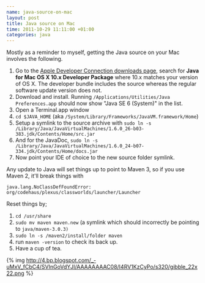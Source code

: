 ```yaml
---
name: java-source-on-mac
layout: post
title: Java source on Mac
time: 2011-10-29 11:11:00 +01:00
categories: java
---
```


Mostly as a reminder to myself, getting the Java source on your Mac involves the following.

<!-- more -->

  1. Go to the [Apple Developer Connection downloads page](https://developer.apple.com/downloads), search for **Java for Mac OS X 10.x Developer Package** where 10.x matches your version of OS X. The developer bundle includes the source whereas the regular software update version does not.
  1. Download and install. Running `/Applications/Utilities/Java Preferences.app` should now show "Java SE 6 (System)" in the list.
  1. Open a Terminal.app window
  1. `cd $JAVA_HOME` (aka `/System/Library/Frameworks/JavaVM.framework/Home`)
  1. Setup a symlink to the source archive with `sudo ln -s /Library/Java/JavaVirtualMachines/1.6.0_26-b03-383.jdk/Contents/Home/src.jar`
  1. And for the JavaDoc, `sudo ln -s /Library/Java/JavaVirtualMachines/1.6.0_24-b07-334.jdk/Contents/Home/docs.jar`
  1. Now point your IDE of choice to the new source folder symlink.
  
Any update to Java will set things up to point to Maven 3, so if you use Maven 2, it'll break things with


    java.lang.NoClassDefFoundError: org/codehaus/plexus/classworlds/launcher/Launcher


Reset things by;

  1. `cd /usr/share`  
  1. `sudo mv maven maven.new` (a symlink which should incorrectly be pointing to `java/maven-3.0.3)`
  1. `sudo ln -s /maven2/install/folder maven`
  1. run `maven -version` to check its back up.
  1. Have a cup of tea.
  

{% img http://4.bp.blogspot.com/_-uMxV_fCbC4/SVInGoVdYJI/AAAAAAAAC08/I4RV1KzCyPo/s320/gibble_22x22.png %}




